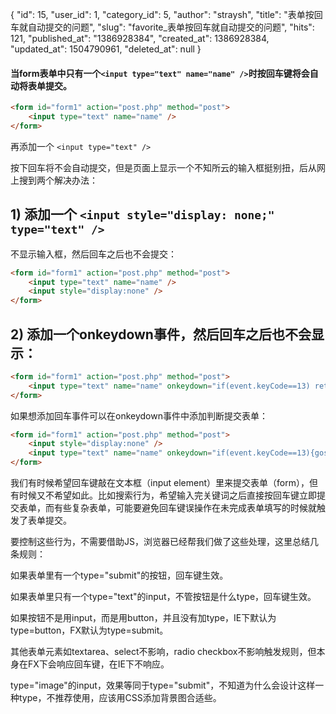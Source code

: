 {
    "id": 15,
    "user_id": 1,
    "category_id": 5,
    "author": "straysh",
    "title": "表单按回车就自动提交的问题",
    "slug": "favorite_表单按回车就自动提交的问题",
    "hits": 121,
    "published_at": "1386928384",
    "created_at": 1386928384,
    "updated_at": 1504790961,
    "deleted_at": null
}
#### 当form表单中只有一个`<input type="text" name="name" />`时按回车键将会自动将表单提交。
```html
<form id="form1" action="post.php" method="post">   
    <input type="text" name="name" />   
</form>
```
再添加一个 `<input type="text" />`
<p>按下回车将不会自动提交，但是页面上显示一个不知所云的输入框挺别扭，后从网上搜到两个解决办法：</p>

## 1) 添加一个 `<input style="display: none;" type="text" />`
不显示输入框，然后回车之后也不会提交：
```html
<form id="form1" action="post.php" method="post">   
    <input type="text" name="name" />   
    <input style="display:none" />   
</form>
```

## 2) 添加一个onkeydown事件，然后回车之后也不会显示：
```html
<form id="form1" action="post.php" method="post">   
    <input type="text" name="name" onkeydown="if(event.keyCode==13) return false;"/>   
</form>
```
如果想添加回车事件可以在onkeydown事件中添加判断提交表单：
```html
<form id="form1" action="post.php" method="post">   
    <input style="display:none" />   
    <input type="text" name="name" onkeydown="if(event.keyCode==13){gosubmit();}" />   
</form>
```
我们有时候希望回车键敲在文本框（input element）里来提交表单（form），但有时候又不希望如此。比如搜索行为，希望输入完关键词之后直接按回车键立即提交表单，而有些复杂表单，可能要避免回车键误操作在未完成表单填写的时候就触发了表单提交。
<p>要控制这些行为，不需要借助JS，浏览器已经帮我们做了这些处理，这里总结几条规则：</p>
<p>如果表单里有一个type="submit"的按钮，回车键生效。</p>
<p>如果表单里只有一个type="text"的input，不管按钮是什么type，回车键生效。</p>
<p>如果按钮不是用input，而是用button，并且没有加type，IE下默认为type=button，FX默认为type=submit。</p>
<p>其他表单元素如textarea、select不影响，radio checkbox不影响触发规则，但本身在FX下会响应回车键，在IE下不响应。</p>
<p>type="image"的input，效果等同于type="submit"，不知道为什么会设计这样一种type，不推荐使用，应该用CSS添加背景图合适些。</p>
